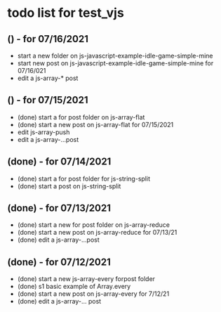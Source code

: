 # todo list for test_vjs

## () - for 07/16/2021
* start a new folder on js-javascript-example-idle-game-simple-mine
* start new post on js-javascript-example-idle-game-simple-mine for 07/16/021
* edit a js-array-* post

## () - for 07/15/2021
* (done) start a for post folder on js-array-flat
* (done) start a new post on js-array-flat for 07/15/2021
* edit js-array-push
* edit a js-array-...post

## (done) - for 07/14/2021
* (done) start a for post folder for js-string-split
* (done) start a post on js-string-split

## (done) - for 07/13/2021
* (done) start a new for post folder on js-array-reduce
* (done) start a new post on js-array-reduce for 07/13/21
* (done) edit a js-array-...post

## (done) - for 07/12/2021
* (done) start a new js-array-every forpost folder
* (done) s1 basic example of Array.every
* (done) start a new post on js-array-every for 7/12/21
* (done) edit a js-array-... post
